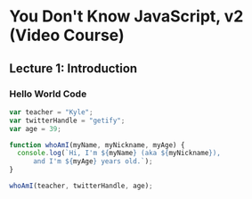 # You Don't Know JavaScript, v2 (Video Course)

## Lecture 1: Introduction

### Hello World Code

```javascript
var teacher = "Kyle";
var twitterHandle = "getify";
var age = 39;

function whoAmI(myName, myNickname, myAge) {
  console.log(`Hi, I'm ${myName} (aka ${myNickname}),
      and I'm ${myAge} years old.`);
}

whoAmI(teacher, twitterHandle, age);
```
